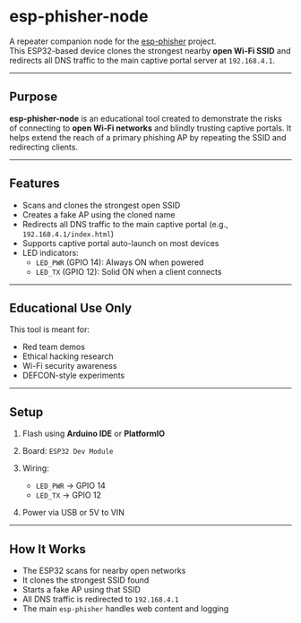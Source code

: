 # esp-phisher-node

A repeater companion node for the [esp-phisher](https://github.com/socalit/esp-phisher) project.  
This ESP32-based device clones the strongest nearby **open Wi-Fi SSID** and redirects all DNS traffic to the main captive portal server at `192.168.4.1`.

---

## Purpose

**esp-phisher-node** is an educational tool created to demonstrate the risks of connecting to **open Wi-Fi networks** and blindly trusting captive portals. It helps extend the reach of a primary phishing AP by repeating the SSID and redirecting clients.

---

## Features

- Scans and clones the strongest open SSID
- Creates a fake AP using the cloned name
- Redirects all DNS traffic to the main captive portal (e.g., `192.168.4.1/index.html`)
- Supports captive portal auto-launch on most devices
- LED indicators:
  - `LED_PWR` (GPIO 14): Always ON when powered
  - `LED_TX` (GPIO 12): Solid ON when a client connects

---

## Educational Use Only

This tool is meant for:
- Red team demos
- Ethical hacking research
- Wi-Fi security awareness
- DEFCON-style experiments

---

## Setup

1. Flash using **Arduino IDE** or **PlatformIO**
2. Board: `ESP32 Dev Module`
3. Wiring:
   - `LED_PWR` → GPIO 14
   - `LED_TX` → GPIO 12

4. Power via USB or 5V to VIN

---

## How It Works

- The ESP32 scans for nearby open networks
- It clones the strongest SSID found
- Starts a fake AP using that SSID
- All DNS traffic is redirected to `192.168.4.1`
- The main `esp-phisher` handles web content and logging

